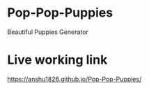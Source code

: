 # Pop-Pop-Puppies
Beautiful Puppies Generator
# Live working link
https://anshu1826.github.io/Pop-Pop-Puppies/
